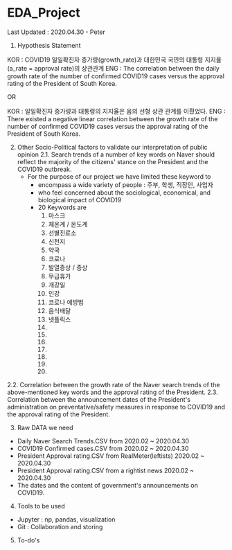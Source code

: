 # EDA_Project
Last Updated : 2020.04.30 - Peter

1. Hypothesis Statement 

KOR : COVID19 일일확진자 증가량(growth_rate)과 대한민국 국민의 대통령 지지율(a_rate = approval rate)의 상관관계
ENG : The correlation between the daily growth rate of the number of confirmed COVID19 cases versus the approval rating of the President of South Korea.

OR 

KOR : 일일확진자 증가량과 대통령의 지지율은 음의 선형 상관 관계를 이뤘었다. 
ENG : There existed a negative linear correlation between the growth rate of the number of confirmed COVID19 cases versus the approval rating of the President of South Korea.   


2. Other Socio-Political factors to validate our interpretation of public opinion
2.1. Search trends of a number of key words on Naver should reflect the majority of the citizens' stance on the President and the COVID19 outbreak. 
	- For the purpose of our project we have limited these keyword to
		- encompass a wide variety of people : 주부, 학생, 직장인, 사업자
		- who feel concerned about the sociological, economical, and biological impact of COVID19 
		- 20 Keywords are 
			1. 마스크
			2. 체온계 / 온도계
			3. 선별진료소 
			4. 신천지
			5. 약국 
			6. 코로나
			7. 발열증상 / 증상
			8. 무급휴가
			9. 개강일
			10. 인강
			11. 코로나 예방법
			12. 음식배달
			13. 넷플릭스 		
			14. 
			15. 
			16.
			17.	
			18.
			19.
			20.
2.2. Correlation between the growth rate of the Naver search trends of the above-mentioned key words and the approval rating of the President. 
2.3. Correlation between the announcement dates of the President's administration on preventative/safety measures in response to COVID19 and the approval rating of the President. 


3. Raw DATA we need
- Daily Naver Search Trends.CSV from 2020.02 ~ 2020.04.30
- COVID19 Confirmed cases.CSV from 2020.02 ~ 2020.04.30
- President Approval rating.CSV from RealMeter(leftists) 2020.02 ~ 2020.04.30
- President Approval rating.CSV from a rightist news 2020.02 ~ 2020.04.30
- The dates and the content of government's announcements on COVID19. 


4. Tools to be used 
- Jupyter : np, pandas, visualization 
- Git : Collaboration and storing 


5. To-do's




